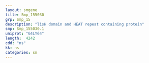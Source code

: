 ```yaml
---
layout: smgene
title: Smp_155030
grp: Smp_15
description: "lisH domain and HEAT repeat containing protein"
smp: Smp_155030.1
uniprot: "G4LY64"
length:  4242
cdd: "ns"
kk: ns
categories: sm
---
```


